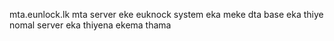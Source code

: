 mta.eunlock.lk mta server eke euknock system eka meke dta base eka thiye nomal server eka thiyena ekema thama
